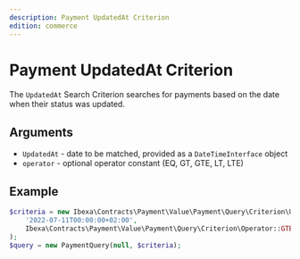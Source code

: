 ```yaml
---
description: Payment UpdatedAt Criterion
edition: commerce
---
```


# Payment UpdatedAt Criterion

The `UpdatedAt` Search Criterion searches for payments based on the date when their status was updated.

## Arguments

- `UpdatedAt` - date to be matched, provided as a `DateTimeInterface` object
- `operator` - optional operator constant (EQ, GT, GTE, LT, LTE)

## Example

``` php
$criteria = new Ibexa\Contracts\Payment\Value\Payment\Query\Criterion\UpdatedAt(
    '2022-07-11T00:00:00+02:00',
    Ibexa\Contracts\Payment\Value\Payment\Query\Criterion\Operator::GTE
);
$query = new PaymentQuery(null, $criteria);
```